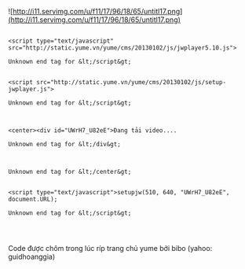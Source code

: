 ![http://i11.servimg.com/u/f11/17/96/18/65/untitl17.png](http://i11.servimg.com/u/f11/17/96/18/65/untitl17.png)
```

<script type="text/javascript" src="http://static.yume.vn/yume/cms/20130102/js/jwplayer5.10.js">

Unknown end tag for &lt;/script&gt;


<script src="http://static.yume.vn/yume/cms/20130102/js/setup-jwplayer.js">

Unknown end tag for &lt;/script&gt;



<center><div id="UWrH7_U82eE">Đang tải video....

Unknown end tag for &lt;/div&gt;



Unknown end tag for &lt;/center&gt;


<script type="text/javascript">setupjw(510, 640, "UWrH7_U82eE", document.URL);

Unknown end tag for &lt;/script&gt;




```
Code được chôm trong lúc ríp trang chủ yume bởi bibo (yahoo: guidhoanggia)
